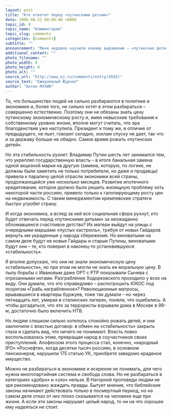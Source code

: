 ```yaml
---
layout: post
title: "Кто ответит перед «путинскими детьми»"
date: 2006-08-22 00:00:00 +0000
topic_id: 9
topic_name: "Комментарии"
topic_slug: comments
categories: [comments]
subtitle: ""
announcement: "Меня недавно научили новому выражению – «путинские дети». До этого я думал, что «путинские дети» начнут появляться только с февраля следующего года, через 9 месяцев после президентского Послания Федеральному Собранию, в котором было сделано смелое предложение по решению демографической проблемы. Нет, сказали мне, «путинские дети» появятся гораздо раньше — и привели в качестве аргумента заметно увеличившееся в последнее время число беременных женщин на улицах. Это люди, поверившие в долгожданную окончательную «стабилизацию» в стране и решившие завести детей."
additional_content: ""
photo_filename: ""
photo_width: 0
photo_height: 0
photo_alt: ""
source_url: "http://www.ej.ru/comments/entry/4592/"
source_text: "Ежедневный Журнал"
author: "Антон МУХИН"
---
```

То, что большинство людей не сильно разбираются в политике и экономике и, более того, не сильно хотят в этом разбираться – совершенно естественно. Поэтому они не обязаны знать цену путинскому экономическому росту и, имея невысокие требования к собственному уровню жизни, вполне могут считать, что эра благоденствия уже наступила. Президент к тому же, в отличие от предыдущего, не пьет, говорит складно, хохлам спуску не дает, так что и за державу больше не обидно. Самое время рожать «путинских детей».

Но эта стабильность рухнет. Владимир Путин шесть лет занимался тем, что укреплял государственную власть – в итоге банальная замена одной акцизной марки на другую (замена, которую, по логике, не должны были заметить не только потребители, но даже и продавцы) привела к параличу целой отрасли экономики всей страны, продолжающейся уже несколько месяцев. Развитие ипотечного кредитования, которое должно было решить жилищную проблему хоть некоторой части россиян, привело только к галопирующему росту цен на недвижимость. С таким менеджментом кремлевские стратеги быстро угробят страну.

И когда экономика, а вслед за ней вся социальная сфера рухнут, кто будет отвечать перед «путинскими детьми» за неожиданно обломавшееся счастливое детство? Их матери выйдут на улицы с очередными маршами «пустых кастрюль», требуя от новых Гайдаров вернуть им украденные у народа сбережения. Но виноватыми на самом деле будут не новые Гайдары и старые Путины, виноватыми будут они – те, кто поверил в наконец-то установившуюся «стабильность».

Я вполне допускаю, что они не знали экономическую цену «стабильности», но при этом не могли не знать ее моральную цену. В пылу борьбы с Ивановым даже ОРТ с РТР показывали Сычева с отрезанными ногами. Разграбление Ходорковского проходило у всех на виду. Они думали, что это справедливо – распотрошить ЮКОС под лозунгом «Грабь награбленное»? Революционные матросы, врывавшиеся в квартиры буржуев, тоже так думали – но через пятнадцать лет, умирая в сталинских лагерях, поняли, что ошибались. А чтобы догадаться, что это за террористы взрывали дома в Москве в 99-м, достаточно было включить НТВ.

Но людям слишком сильно хотелось спокойно рожать детей, и они заключили с властью договор: в обмен на «стабильность» закрыть глаза и сделать вид, что ничего не понимают. Власть ловко воспользовалась этим, превращая народ в соучастников своих преступлений. Апофеозом этого процесса стал, конечно, «народный IPO» «Роснефти», когда десятки тысяч россиян, в основном пенсионеров, нарушили 175 статью УК, приобретя заведомо краденое имущество.

Можно не разбираться в экономике и искренне не понимать, для чего нужна многопартийная система и свобода слова. Но не разбираться в категориях «добро» и «зло» нельзя. В Нагорной проповеди людям не зря рекомендовано жаждать правды. Бытует мнение, что библейские законы начинают действовать только в посмертный период, но на самом деле отказ от них плохо сказывается на человеке еще при жизни. А если эти законы нарушает целый народ, то ни на что хорошее ему надеяться не стоит.
